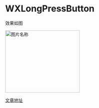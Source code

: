 # WXLongPressButton
效果如图

 <img src="/content/images/2018/03/2018-03-08-16.48.42.gif" width = "238" height = "200" alt="图片名称" align=center />
 
 <a href="https://ioscoder.cc/wei-xin-xiao-shi-pin-lu-zhi-an-niu-dong-hua/"> 文章地址</a>
